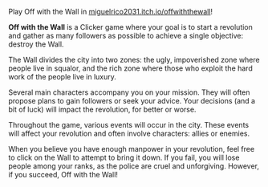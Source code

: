 Play Off with the Wall in [miguelrico2031.itch.io/offwiththewall](https://miguelrico2031.itch.io/offwiththewall)!

**Off with the Wall** is a Clicker game where your goal is to start a revolution and gather as many followers as possible to achieve a single objective: destroy the Wall.


The Wall divides the city into two zones: the ugly, impoverished zone where people live in squalor, and the rich zone where those who exploit the hard work of the people live in luxury.


Several main characters accompany you on your mission. They will often propose plans to gain followers or seek your advice. Your decisions (and a bit of luck) will impact the revolution, for better or worse.


Throughout the game, various events will occur in the city. These events will affect your revolution and often involve characters: allies or enemies.


When you believe you have enough manpower in your revolution, feel free to click on the Wall to attempt to bring it down. If you fail, you will lose people among your ranks, as the police are cruel and unforgiving. However, if you succeed, Off with the Wall!
